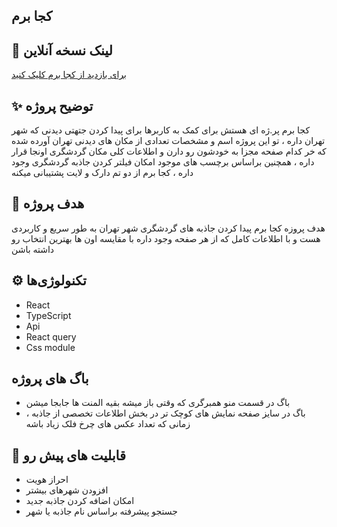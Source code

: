 ## کجا برم

## 🔗 لینک نسخه آنلاین

[برای بازدید از کجا برم کلیک کنید ](https://kojaberam.vercel.app)

## ✨ توضیح پروژه

کجا برم پر.ژه ای هستش برای کمک به کاربرها برای پیدا کردن جتهتی دیدنی که شهر تهران داره ، تو این پروژه اسم و مشخصات تعدادی از مکان های دیدنی تهران آورده شده که خر کدام صفحه مجزا به خودشون رو دارن و اطلاعات کلی مکان گردشگری اونجا قرار داره ، همچنین براساس برچسب های موجود امکان فیلتر کردن جاذبه گردشگری وجود داره ، کجا برم از دو تم دارک و لایت  پشتیبانی میکنه 

## 🎯 هدف پروژه

هدف پروزه کجا برم پیدا کردن جاذبه های گردشگری شهر تهران به طور سریع و کاربردی هست و با اطلاعات کامل که از هر صفحه وجود داره با مقایسه اون ها بهترین انتخاب رو داشته باشن

## ⚙️ تکنولوژی‌ها

- React
- TypeScript
- Api
- React query
- Css module

## باگ های پروژه

- باگ در قسمت منو همبرگری که وقتی باز میشه بقیه المنت ها جابجا میشن
- باگ در سایز صفحه نمایش های کوچک تر در بخش اطلاعات تخصصی از جاذبه  ، زمانی که تعداد عکس های چرخ فلک زیاد باشه

## 🚀 قابلیت های پیش رو

- احراز هویت
- افزودن شهرهای بیشتر
- امکان اضافه کردن جاذبه جدید
- جستجو پیشرفته براساس نام جاذبه یا شهر

